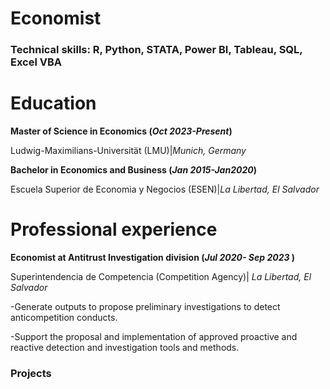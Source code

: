 # Economist

### Technical skills: R, Python, STATA, Power BI, Tableau, SQL, Excel VBA

# Education
**Master of Science in Economics (_Oct 2023-Present_)**

Ludwig-Maximilians-Universität (LMU)|*Munich, Germany*

**Bachelor in Economics and Business (_Jan 2015-Jan2020_)**

Escuela Superior de Economia y Negocios (ESEN)|*La Libertad, El Salvador*

# Professional experience
**Economist at Antitrust Investigation division (_Jul 2020- Sep 2023_ )**

Superintendencia de Competencia (Competition Agency)| *La Libertad, El Salvador*

-Generate outputs to propose preliminary investigations to detect anticompetition conducts.

-Support the proposal and implementation of approved proactive and reactive detection and investigation tools and methods.

### Projects
